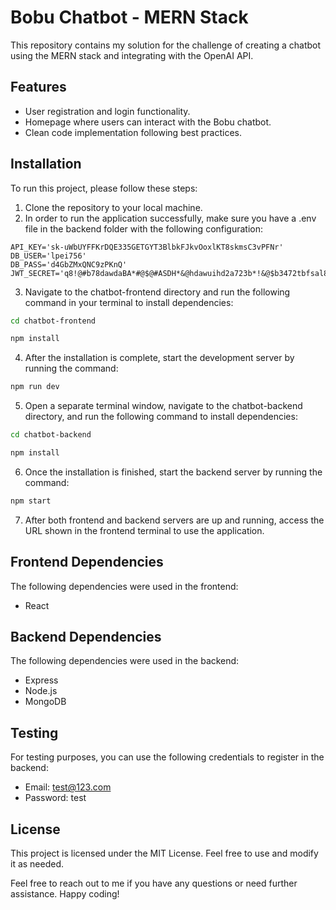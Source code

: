 # Bobu Chatbot - MERN Stack
This repository contains my solution for the challenge of creating a chatbot using the MERN stack and integrating with the OpenAI API.

## Features
 - User registration and login functionality.
 - Homepage where users can interact with the Bobu chatbot.
 - Clean code implementation following best practices.


## Installation
To run this project, please follow these steps:

1. Clone the repository to your local machine.
2. In order to run the application successfully, make sure you have a .env file in the backend folder with the following configuration:
``` plaintext
API_KEY='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'
DB_USER='lpei756'
DB_PASS='d4GbZMxQNC9zPKnQ'
JWT_SECRET='q8!@#b78dawdaBA*#@$@#ASDH*&@hdawuihd2a723b*!&@$b3472tbfsal83^@#123casdfasdwa1rf2435671ubn12978$!'
```
3. Navigate to the chatbot-frontend directory and run the following command in your terminal to install dependencies:
```bash
cd chatbot-frontend
```
```bash
npm install
```
4. After the installation is complete, start the development server by running the command:
```bash
npm run dev
```
5. Open a separate terminal window, navigate to the chatbot-backend directory, and run the following command to install dependencies:
```bash
cd chatbot-backend
```
```bash
npm install
```
6. Once the installation is finished, start the backend server by running the command:
```bash
npm start
```
7. After both frontend and backend servers are up and running, access the URL shown in the frontend terminal to use the application.

## Frontend Dependencies
The following dependencies were used in the frontend:
- React

## Backend Dependencies
The following dependencies were used in the backend:
- Express
- Node.js
- MongoDB



## Testing
For testing purposes, you can use the following credentials to register in the backend:

- Email: test@123.com
- Password: test


## License
This project is licensed under the MIT License. Feel free to use and modify it as needed.

Feel free to reach out to me if you have any questions or need further assistance. Happy coding!
